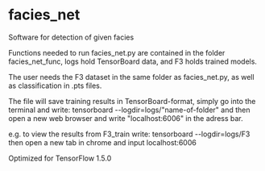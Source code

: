 # facies_net
Software for detection of given facies

Functions needed to run facies_net.py are contained in the folder facies_net_func, logs hold TensorBoard data, and F3 holds trained models.

The user needs the F3 dataset in the same folder as facies_net.py, as well as classification in .pts files.

The file will save training results in TensorBoard-format, simply go into the terminal and write: tensorboard --logdir=logs/"name-of-folder" and then open a new web browser and write "localhost:6006" in the adress bar.

e.g. to view the results from F3_train write: tensorboard --logdir=logs/F3 then open a new tab in chrome and input localhost:6006

Optimized for TensorFlow 1.5.0
